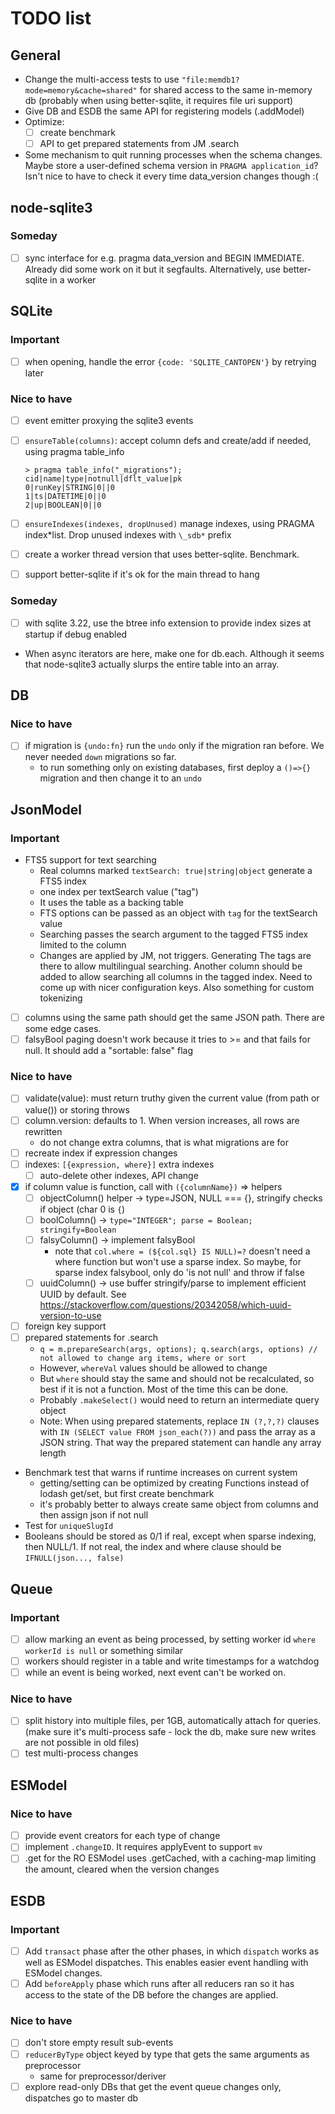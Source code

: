 # TODO list

## General

- Change the multi-access tests to use `"file:memdb1?mode=memory&cache=shared"` for shared access to the same in-memory db (probably when using better-sqlite, it requires file uri support)
- Give DB and ESDB the same API for registering models (.addModel)
- Optimize:
  - [ ] create benchmark
  - [ ] API to get prepared statements from JM .search
- Some mechanism to quit running processes when the schema changes. Maybe store a user-defined schema version in `PRAGMA application_id`? Isn't nice to have to check it every time data_version changes though :(

## node-sqlite3

### Someday

- [ ] sync interface for e.g. pragma data_version and BEGIN IMMEDIATE. Already did some work on it but it segfaults. Alternatively, use better-sqlite in a worker

## SQLite

### Important

- [ ] when opening, handle the error `{code: 'SQLITE_CANTOPEN'}` by retrying later

### Nice to have

- [ ] event emitter proxying the sqlite3 events
- [ ] `ensureTable(columns)`: accept column defs and create/add if needed, using pragma table_info

  ```text
  > pragma table_info("_migrations");
  cid|name|type|notnull|dflt_value|pk
  0|runKey|STRING|0||0
  1|ts|DATETIME|0||0
  2|up|BOOLEAN|0||0
  ```

- [ ] `ensureIndexes(indexes, dropUnused)` manage indexes, using PRAGMA index*list. Drop unused indexes with `\_sdb*` prefix
- [ ] create a worker thread version that uses better-sqlite. Benchmark.
- [ ] support better-sqlite if it's ok for the main thread to hang

### Someday

- [ ] with sqlite 3.22, use the btree info extension to provide index sizes at startup if debug enabled
- When async iterators are here, make one for db.each. Although it seems that node-sqlite3 actually slurps the entire table into an array.

## DB

### Nice to have

- [ ] if migration is `{undo:fn}` run the `undo` only if the migration ran before. We never needed `down` migrations so far.
  - to run something only on existing databases, first deploy a `()=>{}` migration and then change it to an `undo`

## JsonModel

### Important

- FTS5 support for text searching
  - Real columns marked `textSearch: true|string|object` generate a FTS5 index
  - one index per textSearch value ("tag")
  - It uses the table as a backing table
  - FTS options can be passed as an object with `tag` for the textSearch value
  - Searching passes the search argument to the tagged FTS5 index limited to the column
  - Changes are applied by JM, not triggers. Generating
    The tags are there to allow multilingual searching. Another column should be added to allow searching all columns in the tagged index.
    Need to come up with nicer configuration keys. Also something for custom tokenizing
- [ ] columns using the same path should get the same JSON path. There are some edge cases.
- [ ] falsyBool paging doesn't work because it tries to >= and that fails for null. It should add a "sortable: false" flag

### Nice to have

- [ ] validate(value): must return truthy given the current value (from path or value()) or storing throws
- [ ] column.version: defaults to 1. When version increases, all rows are rewritten
  - do not change extra columns, that is what migrations are for
- [ ] recreate index if expression changes
- [ ] indexes: `[{expression, where}]` extra indexes
  - [ ] auto-delete other indexes, API change
- [x] if column value is function, call with `({columnName})` => helpers
  - [ ] objectColumn() helper -> type=JSON, NULL === {}, stringify checks if object (char 0 is `{`)
  - [ ] boolColumn() -> `type="INTEGER"; parse = Boolean; stringify=Boolean`
  - [ ] falsyColumn() -> implement falsyBool
    - note that `col.where = (${col.sql} IS NULL)=?` doesn't need a where function but won't use a sparse index.
      So maybe, for sparse index falsybool, only do 'is not null' and throw if false
  - [ ] uuidColumn() -> use buffer stringify/parse to implement efficient UUID by default. See https://stackoverflow.com/questions/20342058/which-uuid-version-to-use
- [ ] foreign key support
- [ ] prepared statements for .search
  - `q = m.prepareSearch(args, options); q.search(args, options) // not allowed to change arg items, where or sort`
  - However, `whereVal` values should be allowed to change
  - But `where` should stay the same and should not be recalculated, so best if it is not a function. Most of the time this can be done.
  - Probably `.makeSelect()` would need to return an intermediate query object
  - Note: When using prepared statements, replace `IN (?,?,?)` clauses with `IN (SELECT value FROM json_each(?))` and pass the array as a JSON string. That way the prepared statement can handle any array length
- Benchmark test that warns if runtime increases on current system
  - getting/setting can be optimized by creating Functions instead of lodash get/set, but first create benchmark
  - it's probably better to always create same object from columns and then assign json if not null
- Test for `uniqueSlugId`
- Booleans should be stored as 0/1 if real, except when sparse indexing, then NULL/1. If not real, the index and where clause should be `IFNULL(json..., false)`

## Queue

### Important

- [ ] allow marking an event as being processed, by setting worker id `where workerId is null` or something similar
- [ ] workers should register in a table and write timestamps for a watchdog
- [ ] while an event is being worked, next event can't be worked on.

### Nice to have

- [ ] split history into multiple files, per 1GB, automatically attach for queries. (make sure it's multi-process safe - lock the db, make sure new writes are not possible in old files)
- [ ] test multi-process changes

## ESModel

### Nice to have

- [ ] provide event creators for each type of change
- [ ] implement `.changeID`. It requires applyEvent to support `mv`
- [ ] .get for the RO ESModel uses .getCached, with a caching-map limiting the amount, cleared when the version changes

## ESDB

### Important

- [ ] Add `transact` phase after the other phases, in which `dispatch` works as well as ESModel dispatches. This enables easier event handling with ESModel changes.
- [ ] Add `beforeApply` phase which runs after all reducers ran so it has access to the state of the DB before the changes are applied.

### Nice to have

- [ ] don't store empty result sub-events
- [ ] `reducerByType` object keyed by type that gets the same arguments as preprocessor
  - same for preprocessor/deriver
- [ ] explore read-only DBs that get the event queue changes only, dispatches go to master db
